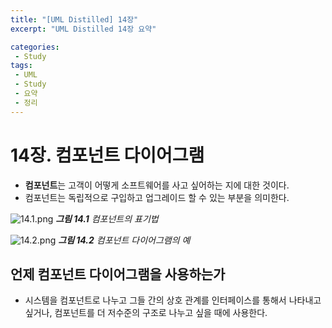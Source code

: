 ```yaml
---
title: "[UML Distilled] 14장"
excerpt: "UML Distilled 14장 요약"

categories:
 - Study
tags:
 - UML
 - Study
 - 요약
 - 정리
---
```




# 14장. 컴포넌트 다이어그램

* **컴포넌트**는 고객이 어떻게 소프트웨어를 사고 싶어하는 지에 대한 것이다.
* 컴포넌트는 독립적으로 구입하고 업그레이드 할 수 있는 부분을 의미한다.

![14.1.png](https://i.imgur.com/lcIEkK4.png)
<i>**그림 14.1** 컴포넌트의 표기법</i>

![14.2.png](https://i.imgur.com/ujzOBsW.png)
<i>**그림 14.2** 컴포넌트 다이어그램의 예</i>



## 언제 컴포넌트 다이어그램을 사용하는가

* 시스템을 컴포넌트로 나누고 그들 간의 상호 관계를 인터페이스를 통해서 나타내고 싶거나, 컴포넌트를 더 저수준의 구조로 나누고 싶을 때에 사용한다.